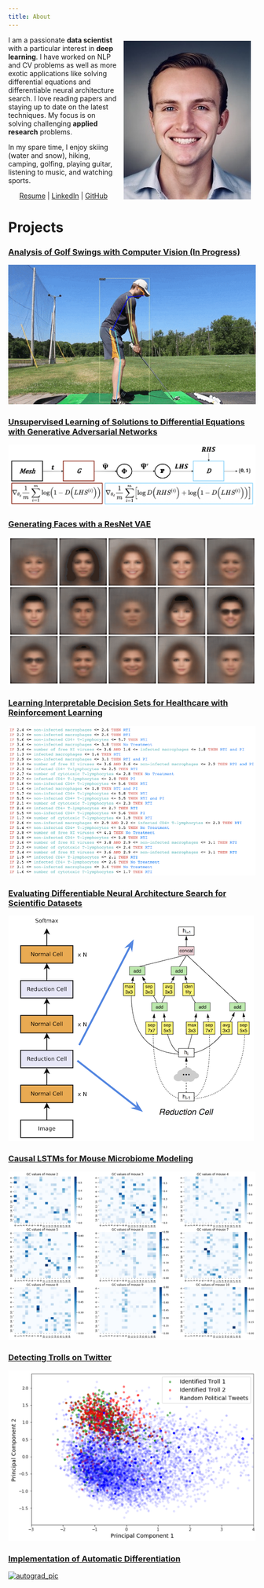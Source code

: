 ```yaml
---
title: About
---
```


<img style="float: right; margin:10px" src="images/headshot.jpg">

I am a passionate **data scientist** with a particular interest in **deep learning**. I have worked on NLP and CV problems as well as more exotic applications like solving differential equations and differentiable neural architecture search. I love reading papers and staying up to date on the latest techniques. My focus is on solving challenging **applied research** problems.

In my spare time, I enjoy skiing (water and snow), hiking, camping, golfing, playing guitar, listening to music, and watching sports.

<p style="text-align: center;">
  <a href="resume/DylanRandleResume.pdf">Resume</a>
  |
  <a href="https://linkedin.com/in/dylanrandle/">LinkedIn</a>
  |
  <a href="https://github.com/dylanrandle">GitHub</a>
</p>

# Projects

### [Analysis of Golf Swings with Computer Vision (In Progress)](index.html)
[![golf_kps](projects/images/golf_kps.gif)](index.html)

### [Unsupervised Learning of Solutions to Differential Equations with Generative Adversarial Networks](projects/denn/deqgan.html)
[![denn_diagram](projects/denn/DEQGAN_diagram.png)](projects/denn/deqgan.html)

### [Generating Faces with a ResNet VAE](https://github.com/dylanrandle/deepgen)
[![deepgen_gif](projects/images/deepgen.gif)](https://github.com/dylanrandle/deepgen)

### [Learning Interpretable Decision Sets for Healthcare with Reinforcement Learning](projects/irl/irl.html)
[![dagger_dset_rules](projects/irl/dagger_dset_rules.png)](projects/irl/irl.html)

### [Evaluating Differentiable Neural Architecture Search for Scientific Datasets](https://towardsdatascience.com/investigating-differentiable-neural-architecture-search-for-scientific-datasets-62899be8714e?source=friends_link&sk=bece331a719b31f24118c4b538b71d4f)
[![darts_img](projects/images/darts_img.png)](https://towardsdatascience.com/investigating-differentiable-neural-architecture-search-for-scientific-datasets-62899be8714e?source=friends_link&sk=bece331a719b31f24118c4b538b71d4f)

### [Causal LSTMs for Mouse Microbiome Modeling](https://github.com/dylanrandle/microbiome)
[![microbiome_pic](projects/images/microbiome_causality.png)](https://github.com/dylanrandle/microbiome)

### [Detecting Trolls on Twitter](https://dylanrandle.github.io/troll_classification)
[![sentence_eda](projects/images/sentence_eda.png)](https://dylanrandle.github.io/troll_classification)

### [Implementation of Automatic Differentiation](https://github.com/dylanrandle/autograd)
[![autograd_pic](https://github.com/dylanrandle/autograd/raw/master/docs/img/display.png)](https://github.com/dylanrandle/autograd)
